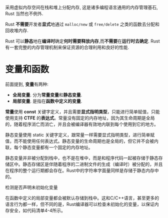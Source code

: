 
采用虚拟内存空间在栈和堆上分配内存, 这是诸多编程语言通用的内存管理基石, Rust 当然也不例外.

Rust **不需要**开发者**显式**地通过 `malloc/new` 或 `free/delete` 之类的函数去分配和回收堆内存.

Rust 可以**静态**地在**编译时**确定**何时需要释放内存**,而**不需要**在**运行时去确定**. Rust 有一套完整的内存管理机制来保证资源的合理利用和良好的性能.

# 变量和函数

前面提到, **变量**有两种:

* **全局变量**. 分为**常量变量**和**静态变量**.
* **局部变量**. 是指在**函数中定义的变量**.

**常量**使用 **const** 关键字定义，并且需要**显式指明类型**，只能进行简单赋值，只能使用支持 **CTFE** 的**表达式**。常量没有固定的内存地址，因为其生命周期是全局的，随着程序消亡而消亡，并且会被编译器有效地内联到每个使用到它的地方。

静态变量使用 static 关键字定义，跟常量一样需要显式指明类型，进行简单赋值，而不能使用任何表达式。静态变量的生命周期也是全局的，但它并不会被内联，每个静态变量都有一个固定的内存地址。

静态变量并非被分配到栈中，也不是在堆中，而是和程序代码一起被存储于静态存储区中。静态存储区是伴随着程序的二进制文件的生成（编译时）被分配的，并且在程序的整个运行期都会存在。Rust中的字符串字面量同样是存储于静态内存中的。

检测是否声明未初始化变量

在函数中定义的局部变量都会被默认存储到栈中。这和C/C++语言，甚至更多的语言行为都一样，但不同的是，Rust编译器可以检查未初始化的变量，以保证内存安全，如代码清单4-4所示。

```rust

```

